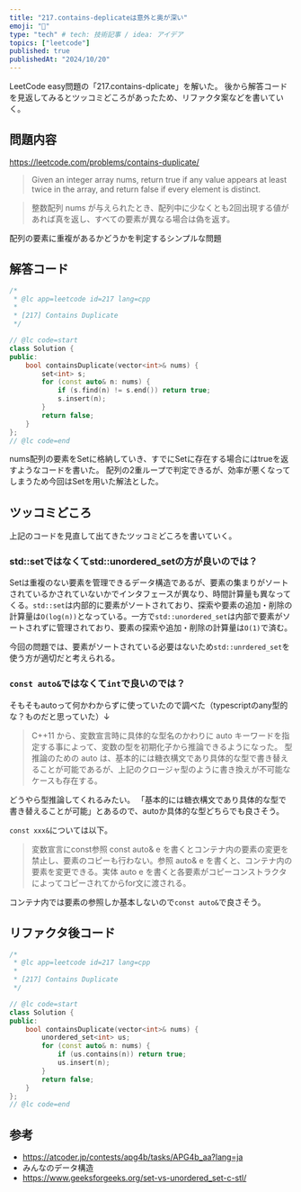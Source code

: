 ```yaml
---
title: "217.contains-deplicateは意外と奥が深い"
emoji: "🎃"
type: "tech" # tech: 技術記事 / idea: アイデア
topics: ["leetcode"]
published: true
publishedAt: "2024/10/20"
---
```


LeetCode easy問題の「217.contains-dplicate」を解いた。
後から解答コードを見返してみるとツッコミどころがあったため、リファクタ案などを書いていく。


## 問題内容
https://leetcode.com/problems/contains-duplicate/

>Given an integer array nums, return true if any value appears at least twice in the array, and return false if every element is distinct.

>整数配列 nums が与えられたとき、配列中に少なくとも2回出現する値があれば真を返し、すべての要素が異なる場合は偽を返す。

配列の要素に重複があるかどうかを判定するシンプルな問題

## 解答コード

```cpp
/*
 * @lc app=leetcode id=217 lang=cpp
 *
 * [217] Contains Duplicate
 */

// @lc code=start
class Solution {
public:
    bool containsDuplicate(vector<int>& nums) {
        set<int> s;
        for (const auto& n: nums) {
            if (s.find(n) != s.end()) return true;
            s.insert(n);
        }
        return false;
    }
};
// @lc code=end
```

nums配列の要素をSetに格納していき、すでにSetに存在する場合にはtrueを返すようなコードを書いた。
配列の2重ループで判定できるが、効率が悪くなってしまうため今回はSetを用いた解法とした。

## ツッコミどころ
上記のコードを見直して出てきたツッコミどころを書いていく。

### std::setではなくてstd::unordered_setの方が良いのでは？
Setは重複のない要素を管理できるデータ構造であるが、要素の集まりがソートされているかされていないかでインタフェースが異なり、時間計算量も異なってくる。`std::set`は内部的に要素がソートされており、探索や要素の追加・削除の計算量は`O(log(n))`となっている。一方で`std::unordered_set`は内部で要素がソートされずに管理されており、要素の探索や追加・削除の計算量は`O(1)`で済む。

今回の問題では、要素がソートされている必要はないため`std::unrdered_set`を使う方が適切だと考えられる。

### `const auto&`ではなくて`int`で良いのでは？
そもそもautoって何かわからずに使っていたので調べた（typescriptのany型的な？ものだと思っていた）↓

>C++11 から、変数宣言時に具体的な型名のかわりに  auto  キーワードを指定する事によって、変数の型を初期化子から推論できるようになった。
>型推論のための  auto  は、基本的には糖衣構文であり具体的な型で書き替えることが可能であるが、上記のクロージャ型のように書き換えが不可能なケースも存在する。

どうやら型推論してくれるみたい。
「基本的には糖衣構文であり具体的な型で書き替えることが可能」とあるので、autoか具体的な型どちらでも良さそう。

`const xxx&`については以下。

>変数宣言にconst参照 const auto& e を書くとコンテナ内の要素の変更を禁止し、要素のコピーも行わない。参照 auto& e を書くと、コンテナ内の要素を変更できる。実体 auto e を書くと各要素がコピーコンストラクタによってコピーされてからfor文に渡される。

コンテナ内では要素の参照しか基本しないので`const auto&`で良さそう。

## リファクタ後コード

```cpp
/*
 * @lc app=leetcode id=217 lang=cpp
 *
 * [217] Contains Duplicate
 */

// @lc code=start
class Solution {
public:
    bool containsDuplicate(vector<int>& nums) {
        unordered_set<int> us;
        for (const auto& n: nums) {
            if (us.contains(n)) return true;
            us.insert(n);
        }
        return false;
    }
};
// @lc code=end
```

## 参考
- https://atcoder.jp/contests/apg4b/tasks/APG4b_aa?lang=ja
- みんなのデータ構造
- https://www.geeksforgeeks.org/set-vs-unordered_set-c-stl/
